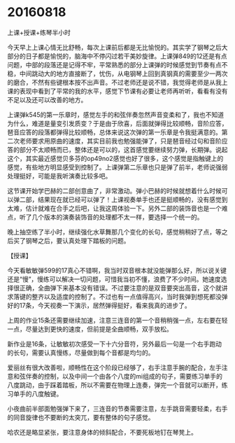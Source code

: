 # 20160818

上课+授课+练琴半小时

今天早上上课心情无比舒畅，每次上课前后都是无比愉悦的。其实学了钢琴之后大部分的日子都是愉悦的，脑海中不停闪过若干美妙旋律。上课弹849的12还是有点问题，中部的段落还是记得不牢，平常熟悉的部分上课弹的时候感觉到节奏有点不稳，中间跳动大的地方直接断了，忧伤，从电钢琴上回到真钢真的需要至少一两次的磨合，不然有些键根本按不出声音。不过老师还是说不错，我觉得老师是从我上课的表现中看到了平常的我的水平，感觉下节课有必要让老师再听听，看看有没有不足以及还可以改善的地方。

上课弹k545的第一乐章时，感觉左手的和弦伴奏忽然声音变柔和了，我也不知道为什么，难道是量变引发质变？于是由于欣喜，后面就弹得比较顺畅，音阶应答，琶音应答的段落都弹得比较顺畅，总体来说这次弹的第一乐章是令我挺满意的。第二次老师要求用原曲的速度，其实目前我也勉强能弹了，只是琶音经过句和音阶应答的部分不太顺畅而已，整体还是可以的，这首感觉要继续努力弹，长期弹。说起这个，其实最近感觉贝多芬的op49no2感觉也好了很多，这个感觉是指触键上的感觉，有些地方明显感受到控制了。上课弹第二乐章也只是弹了前半，老师说强弱处理挺好，可能是我听演奏比较多吧。

这节课开始学巴赫的二部创意曲了，非常激动。弹小巴赫的时候就想着什么时候可以弹二部，结果现在就已经可以弹了！上课视奏单手也还是挺顺畅的，没有感觉到太难，估计就难在合手之后吧，让我这周体验一下。另外二部的装饰音也是一个难点，听了几个版本的演奏装饰音的处理都不太一样，要选择一个统一的。

晚上抽空练了半小时，继续强化水草舞那几个变化的长句，感觉稍稍好了点，等之后买了钢琴之后，要认真处理下踏板的问题。

【授课】

今天看敏敏弹599的17真心不错啊，我当时双音根本就没能弹那么好，所以说关键还是“慢”，慢练可以解决一切问题，可惜我当初不懂，浪费了不少时间。她速度选择很正确，全曲弹下来基本没有错误。不过要注意的是双音要突出高音，这个就讲求落键的整齐以及适度的控制了。不过也有一点值得高兴，当时我弹到想死都没弹好的17条，今天视奏一下演示，居然弹得挺好，看来我真的进步了。

上周的作业15条还需要继续加速，注意三连音的第一个音稍稍强一点，左右要在轻一点，尽量达到更快的速度，但前提是全曲顺畅，双手放松。

新作业是16条，让敏敏初次感受一下十六分音符，另外最后一句是一个右手跑动的长句，需要认真慢练，尽量做到每个音都是均匀的。

爱丽丝有很大改善啦，顺畅性在这个阶段已经够了，右手注意手腕的配合，左手注意和弦伴奏的控制，以及中间一个由各个八度的mi组成的句子，需要练习单手的八度跳动，由于踩着踏板，所以不需要在物理上连奏，弹完一个音就可以断开，练习单手的八度触键。

小夜曲前半部面勉强弹下来了，三连音的节奏需要注意，左手跳音需要轻柔，右手的同音旋律也不要断的太突兀，要有整体的句子感觉。

哈农还是略显紧张，要注意身体的倾斜配合，不要死板地钉在琴凳上。
